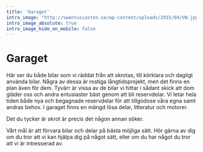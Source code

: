 ```yaml
---
title: 'Garaget'
intro_image: "http://vwentusiasten.se/wp-content/uploads/2015/04/VW.jpg"
intro_image_absolute: true
intro_image_hide_on_mobile: false
---
```


# Garaget

Här ser du både bilar som vi räddat från att skrotas, till körklara och dagligt använda bilar. Några av dessa är rostiga långtidsprojekt, men det finns en plan även för dem. Tyvärr är vissa av de bilar vi hittar i sådant skick att dom gläder oss och andra entusiaster bäst genom att bli reservdelar.
Vi letar hela tiden både nya och begagnade reservdelar för att tillgodose våra egna samt andras behov. I garaget finns en mängd lösa delar, litteratur och motorer.

Det du tycker är skrot är precis det någon annan söker.

Vårt mål är att förvara bilar och delar på bästa möjliga sätt. Hör gärna av dig om du tror att vi kan hjälpa dig på något sätt, eller om du har något du tror att vi är intresserad av.

